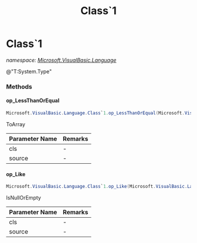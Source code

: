 ﻿---
title: Class`1
---

# Class`1
_namespace: [Microsoft.VisualBasic.Language](N-Microsoft.VisualBasic.Language.html)_

@"T:System.Type"



### Methods

#### op_LessThanOrEqual
```csharp
Microsoft.VisualBasic.Language.Class`1.op_LessThanOrEqual(Microsoft.VisualBasic.Language.Class{`0},System.Collections.Generic.IEnumerable{`0})
```
ToArray

|Parameter Name|Remarks|
|--------------|-------|
|cls|-|
|source|-|


#### op_Like
```csharp
Microsoft.VisualBasic.Language.Class`1.op_Like(Microsoft.VisualBasic.Language.Class{`0},System.Collections.Generic.IEnumerable{`0})
```
IsNullOrEmpty

|Parameter Name|Remarks|
|--------------|-------|
|cls|-|
|source|-|



